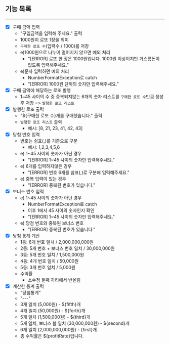 ## 기능 목록

----

- [x] 구매 금액 입력
  - "구입금액을 입력해 주세요." 출력
  - 1000원이 로또 1장을 의미
  - `구매한 로또 수`(입력수 / 1000)를 저장
  - e)1000원으로 나누어 떨어지지 않으면 예외 처리
    - "[ERROR] 로또 한 장은 1000원입니다. 1000원 이상이지만 거스름돈이 없도록 입력해주세요."
  - e)문자 입력하면 예외 처리
    - NumberFormatException로 catch
    - "[ERROR] 1000원 단위의 숫자만 입력해주세요."
- [x] 구매 금액에 해당하는 로또 발행
  - 1~45 사이의 수 중 중복되지않는 6개의 숫자 리스트를 `구매한 로또 수`만큼 생성 후 저장 => `발행한 로또 리스트`
- [x] 발행한 로또 출력
  - "${구매한 로또 수}개를 구매했습니다." 출력
  - `발행한 로또 리스트` 출력
    - 예시: [8, 21, 23, 41, 42, 43]
- [x] 당첨 번호 입력
  - 번호는 쉼표(,)를 기준으로 구분 
    - 예시: 1,2,3,4,5,6
  - e) 1~45 사이의 숫자가 아닌 경우
    - "[ERROR] 1~45 사이의 숫자만 입력해주세요."
  - e) 6개를 입력하지않은 경우
    - "[ERROR] 번호 6개를 쉼표(,)로 구분해 입력해주세요."
  - e) 중복 입력이 있는 경우
    - "[ERROR] 중복된 번호가 있습니다."
- [x] 보너스 번호 입력
  - e) 1~45 사이의 숫자가 아닌 경우
    - NumberFormatException로 catch
    - 이후 1에서 45 사이의 숫자인지 확인
    - "[ERROR] 1~45 사이의 숫자만 입력해주세요."
  - e) 당첨 번호와 중복된 보너스 번호
    - "[ERROR] 중복된 번호가 있습니다."
- [x] 당첨 통계 계산
  - 1등: 6개 번호 일치 / 2,000,000,000원
  - 2등: 5개 번호 + 보너스 번호 일치 / 30,000,000원
  - 3등: 5개 번호 일치 / 1,500,000원
  - 4등: 4개 번호 일치 / 50,000원
  - 5등: 3개 번호 일치 / 5,000원
  - 수익률
    - 소수점 둘째 자리에서 반올림
- [x] 계산한 통계 출력
  - "당첨통계"
  - "---"
  - 3개 일치 (5,000원) - ${fifth}개 
  - 4개 일치 (50,000원) - ${forth}개 
  - 5개 일치 (1,500,000원) - ${third}개 
  - 5개 일치, 보너스 볼 일치 (30,000,000원) - ${second}개 
  - 6개 일치 (2,000,000,000원) - {first}개 
  - 총 수익률은 ${profitRate}입니다.